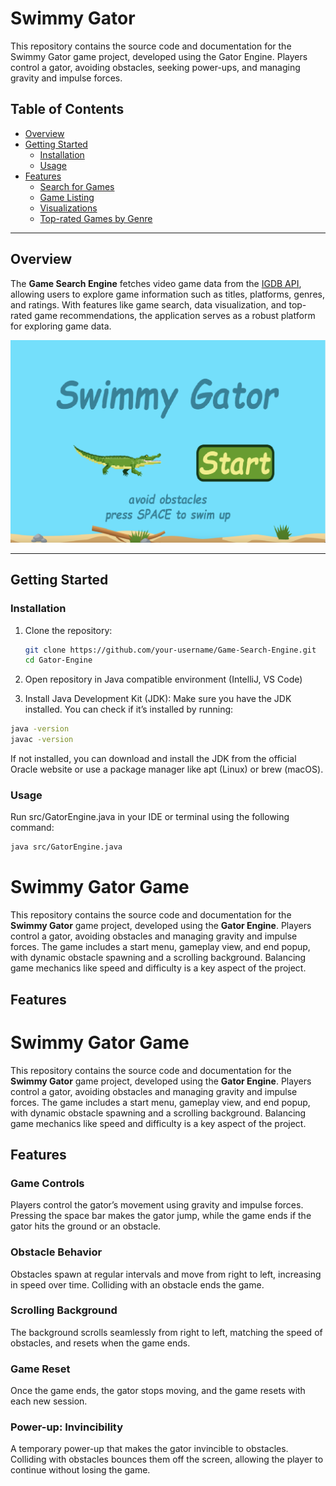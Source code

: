 # Swimmy Gator

This repository contains the source code and documentation for the Swimmy Gator game project, developed using the Gator Engine. Players control a gator, avoiding obstacles, seeking power-ups, and managing gravity and impulse forces.

<h2> Table of Contents </h2>

- [Overview](#overview)
- [Getting Started](#getting-started)
  - [Installation](#installation)
  - [Usage](#usage)
- [Features](#features)
  - [Search for Games](#search-for-games)
  - [Game Listing](#game-listing)
  - [Visualizations](#visualizations)
  - [Top-rated Games by Genre](#top-rated-games-by-genre)


---

## Overview

The **Game Search Engine** fetches video game data from the [IGDB API](https://api-docs.igdb.com/), allowing users to explore game information such as titles, platforms, genres, and ratings. With features like game search, data visualization, and top-rated game recommendations, the application serves as a robust platform for exploring game data.

![Menu Image](resources/titlescreenss.png)

---

## Getting Started

### Installation

1. Clone the repository:

   ```bash
   git clone https://github.com/your-username/Game-Search-Engine.git
   cd Gator-Engine
   
3. Open repository in Java compatible environment (IntelliJ, VS Code)

4. Install Java Development Kit (JDK):
Make sure you have the JDK installed. You can check if it’s installed by running:
```bash
java -version
javac -version
```
If not installed, you can download and install the JDK from the official Oracle website or use a package manager like apt (Linux) or brew (macOS).

### Usage
Run src/GatorEngine.java in your IDE or terminal using the following command:

```bash
java src/GatorEngine.java
```

# Swimmy Gator Game

This repository contains the source code and documentation for the **Swimmy Gator** game project, developed using the **Gator Engine**. Players control a gator, avoiding obstacles and managing gravity and impulse forces. The game includes a start menu, gameplay view, and end popup, with dynamic obstacle spawning and a scrolling background. Balancing game mechanics like speed and difficulty is a key aspect of the project.

## Features

# Swimmy Gator Game

This repository contains the source code and documentation for the **Swimmy Gator** game project, developed using the **Gator Engine**. Players control a gator, avoiding obstacles and managing gravity and impulse forces. The game includes a start menu, gameplay view, and end popup, with dynamic obstacle spawning and a scrolling background. Balancing game mechanics like speed and difficulty is a key aspect of the project.

## Features

### Game Controls
Players control the gator’s movement using gravity and impulse forces. Pressing the space bar makes the gator jump, while the game ends if the gator hits the ground or an obstacle.

### Obstacle Behavior
Obstacles spawn at regular intervals and move from right to left, increasing in speed over time. Colliding with an obstacle ends the game.

### Scrolling Background
The background scrolls seamlessly from right to left, matching the speed of obstacles, and resets when the game ends.

### Game Reset
Once the game ends, the gator stops moving, and the game resets with each new session.

### Power-up: Invincibility
A temporary power-up that makes the gator invincible to obstacles. Colliding with obstacles bounces them off the screen, allowing the player to continue without losing the game.


